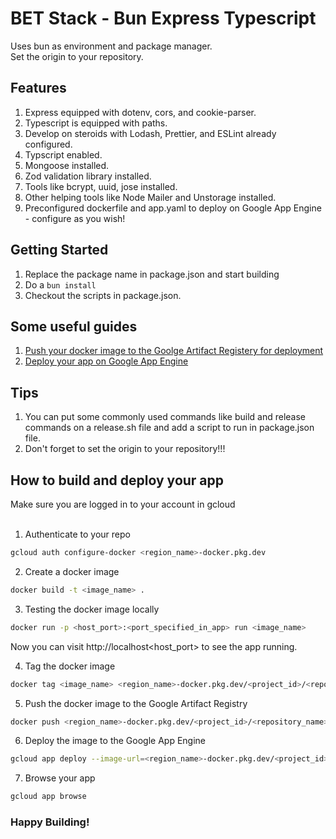 # BET Stack - Bun Express Typescript

Uses bun as environment and package manager.
<br/>
Set the origin to your repository.

## Features

1. Express equipped with dotenv, cors, and cookie-parser.
2. Typescript is equipped with paths.
3. Develop on steroids with Lodash, Prettier, and ESLint already configured.
4. Typscript enabled.
5. Mongoose installed.
6. Zod validation library installed.
7. Tools like bcrypt, uuid, jose installed.
8. Other helping tools like Node Mailer and Unstorage installed.
9. Preconfigured dockerfile and app.yaml to deploy on Google App Engine - configure as you wish!

## Getting Started

1. Replace the package name in package.json and start building
2. Do a `bun install`
3. Checkout the scripts in package.json.

## Some useful guides

1. [Push your docker image to the Goolge Artifact Registery for deployment](https://cloud.google.com/artifact-registry/docs/docker/pushing-and-pulling)
2. [Deploy your app on Google App Engine](https://cloud.google.com/artifact-registry/docs/integrate-app-engine)

## Tips

1. You can put some commonly used commands like build and release commands on a release.sh file and add a script to run in package.json file.
2. Don't forget to set the origin to your repository!!!

## How to build and deploy your app
Make sure you are logged in to your account in gcloud<br/><br/>

1. Authenticate to your repo

```bash
gcloud auth configure-docker <region_name>-docker.pkg.dev
```

2. Create a docker image

```bash
docker build -t <image_name> .
```

3. Testing the docker image locally

```bash
docker run -p <host_port>:<port_specified_in_app> run <image_name>
```

Now you can visit http://localhost<host_port> to see the app running.

4. Tag the docker image

```bash
docker tag <image_name> <region_name>-docker.pkg.dev/<project_id>/<repository_name>/<image_name>:<tag>
```

5. Push the docker image to the Google Artifact Registry

```bash
docker push <region_name>-docker.pkg.dev/<project_id>/<repository_name>/<image_name>:<tag>
```

6. Deploy the image to the Google App Engine

```bash
gcloud app deploy --image-url=<region_name>-docker.pkg.dev/<project_id>/<repository_name>/<image_name>:<tag>
```

7. Browse your app

```bash
gcloud app browse
```

### Happy Building!
